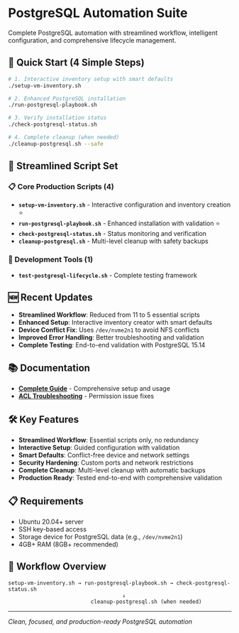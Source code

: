 # PostgreSQL Automation Suite

Complete PostgreSQL automation with streamlined workflow, intelligent configuration, and comprehensive lifecycle management.

## 🚀 Quick Start (4 Simple Steps)

```bash
# 1. Interactive inventory setup with smart defaults
./setup-vm-inventory.sh

# 2. Enhanced PostgreSQL installation
./run-postgresql-playbook.sh

# 3. Verify installation status
./check-postgresql-status.sh

# 4. Complete cleanup (when needed)
./cleanup-postgresql.sh --safe
```

## 🎯 Streamlined Script Set

### 📋 Core Production Scripts (4)
- **`setup-vm-inventory.sh`** - Interactive configuration and inventory creation ⭐
- **`run-postgresql-playbook.sh`** - Enhanced installation with validation ⭐  
- **`check-postgresql-status.sh`** - Status monitoring and verification
- **`cleanup-postgresql.sh`** - Multi-level cleanup with safety backups

### 🧪 Development Tools (1)
- **`test-postgresql-lifecycle.sh`** - Complete testing framework

## 🆕 Recent Updates

- **Streamlined Workflow**: Reduced from 11 to 5 essential scripts
- **Enhanced Setup**: Interactive inventory creator with smart defaults
- **Device Conflict Fix**: Uses `/dev/nvme2n1` to avoid NFS conflicts
- **Improved Error Handling**: Better troubleshooting and validation
- **Complete Testing**: End-to-end validation with PostgreSQL 15.14

## 📚 Documentation

- **[Complete Guide](COMPLETE_POSTGRESQL_GUIDE.md)** - Comprehensive setup and usage
- **[ACL Troubleshooting](ACL_PERMISSION_FIX.md)** - Permission issue fixes

## 🛠️ Key Features

- **Streamlined Workflow**: Essential scripts only, no redundancy
- **Interactive Setup**: Guided configuration with validation
- **Smart Defaults**: Conflict-free device and network settings
- **Security Hardening**: Custom ports and network restrictions
- **Complete Cleanup**: Multi-level cleanup with automatic backups
- **Production Ready**: Tested end-to-end with comprehensive validation

## 📋 Requirements

- Ubuntu 20.04+ server
- SSH key-based access
- Storage device for PostgreSQL data (e.g., `/dev/nvme2n1`)
- 4GB+ RAM (8GB+ recommended)

## 🎯 Workflow Overview

```
setup-vm-inventory.sh → run-postgresql-playbook.sh → check-postgresql-status.sh
                                    ↓
                          cleanup-postgresql.sh (when needed)
```

---

*Clean, focused, and production-ready PostgreSQL automation*
